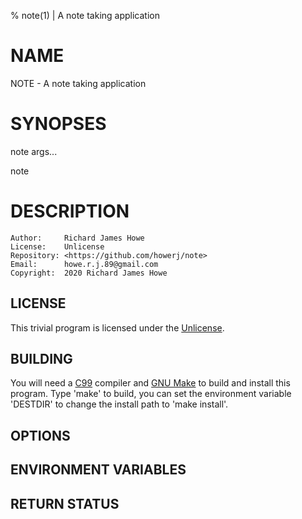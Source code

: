 % note(1) | A note taking application

# NAME

NOTE - A note taking application

# SYNOPSES

note args...

note

# DESCRIPTION

	Author:     Richard James Howe
	License:    Unlicense
	Repository: <https://github.com/howerj/note>
	Email:      howe.r.j.89@gmail.com
	Copyright:  2020 Richard James Howe

## LICENSE

This trivial program is licensed under the [Unlicense][].

## BUILDING

You will need a [C99][] compiler and [GNU Make][] to build and install this
program. Type 'make' to build, you can set the environment variable 'DESTDIR'
to change the install path to 'make install'.

## OPTIONS

## ENVIRONMENT VARIABLES

## RETURN STATUS

[Unlicense]: https://unlicense.org/
[C99]: https://en.wikipedia.org/wiki/C99
[GNU Make]: https://www.gnu.org/software/make/
